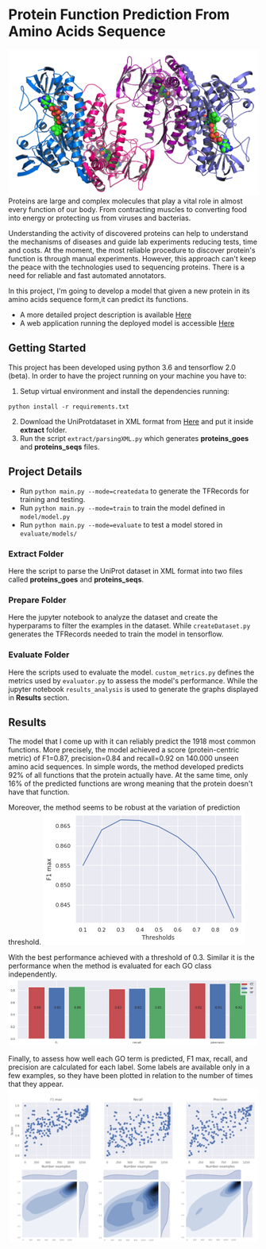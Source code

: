 # Protein Function Prediction From Amino Acids Sequence
![test_image](screenshots/main.jpg)
Proteins are large and complex molecules that play a vital role in almost every function of our body. From contracting muscles to converting food into energy or protecting us from viruses and bacterias. 

Understanding the activity of discovered proteins can help to understand the mechanisms of diseases and guide lab experiments reducing tests, time and costs. At the moment, the most reliable procedure to discover protein's function is through manual experiments. However, this approach can't keep the peace with the technologies used to sequencing proteins. There is a need for reliable and fast automated annotators. 

In this project, I'm going to develop a model that given a new protein in its amino acids sequence form,it can predict its functions. 

- A more detailed project description is available [Here](http://demiledge.com/topicboard/artificialIntelligence/proteinfunc)
- A web application running the deployed model is accessible [Here](https://no-name-app-bio.herokuapp.com/) 

## Getting Started
This project has been developed using python 3.6 and tensorflow 2.0 (beta).
In order to have the project running on your machine you have to:
1. Setup virtual environment and install the dependencies running:
```
python install -r requirements.txt
```
2. Download the UniProtdataset in XML format from [Here](https://www.uniprot.org/uniprot/?query=*&fil=reviewed%3Ayes) and put it inside **extract** folder.
3. Run the script `extract/parsingXML.py` which generates **proteins_goes** and **proteins_seqs** files.

## Project Details
- Run `python main.py --mode=createdata` to generate the TFRecords for training and testing. 
- Run `python main.py --mode=train` to train the model defined in `model/model.py`
- Run `python main.py --mode=evaluate` to test a model stored in `evaluate/models/`
### Extract Folder
Here the script to parse the UniProt dataset in XML format into two files called **proteins_goes** and **proteins_seqs**.
### Prepare Folder
Here the jupyter notebook to analyze the dataset and create the hyperparams to filter the examples in the dataset. While `createDataset.py` generates the TFRecords needed to train the model in tensorflow.
### Evaluate Folder
Here the scripts used to evaluate the model. `custom_metrics.py` defines the metrics used by `evaluator.py` to assess the model's performance. While the jupyter notebook `results_analysis` is used to generate the graphs displayed in **Results** section.

## Results
The model that I come up with it can reliably predict the 1918 most common functions. More precisely, the model achieved a score (protein-centric metric) of F1=0.87, precision=0.84 and recall=0.92 on 140.000 unseen amino acid sequences. In simple words, the method developed predicts 92% of all functions that the protein actually have. At the same time, only 16% of the predicted functions are wrong meaning that the protein doesn't have that function. 

Moreover, the method seems to be robust at the variation of prediction threshold.
![test_image](screenshots/general_score.png)

With the best performance achieved with a threshold of 0.3. Similar it is the performance when the method is evaluated for each GO class independently.
![test_image](screenshots/go_class_scores.png)

Finally, to assess how well each GO term is predicted, F1 max, recall, and precision are calculated for each label. Some labels are available only in a few examples, so they have been plotted in relation to the number of times that they appear.  
![test_image](screenshots/go_term_scores.png)
